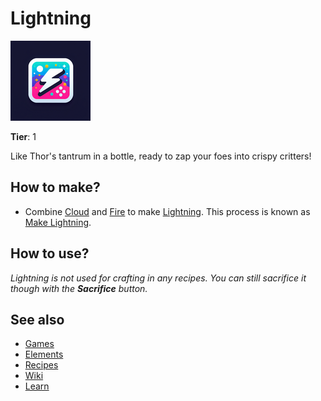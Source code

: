 # Lightning

![](../images/item.lightning.png)

**Tier**: 1

Like Thor's tantrum in a bottle, ready to zap your foes into crispy critters!

## How to make?

* Combine [Cloud](/wiki/elements/cloud) and [Fire](/wiki/elements/fire) to make [Lightning](/wiki/elements/lightning). This process is known as [Make Lightning](/wiki/recipes/make-lightning).

## How to use?

_Lightning is not used for crafting in any recipes. You can still sacrifice it though with the **Sacrifice** button._

## See also

* [Games](/wiki/games)
* [Elements](/wiki/elements)
* [Recipes](/wiki/recipes)
* [Wiki](/wiki/index)
* [Learn](/learn/index)